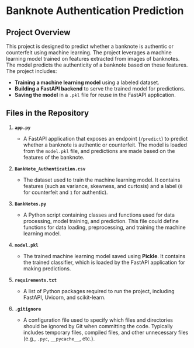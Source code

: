 # Banknote Authentication Prediction

## Project Overview

This project is designed to predict whether a banknote is authentic or counterfeit using machine learning. The project leverages a machine learning model trained on features extracted from images of banknotes. The model predicts the authenticity of a banknote based on these features. The project includes:
- **Training a machine learning model** using a labeled dataset.
- **Building a FastAPI backend** to serve the trained model for predictions.
- **Saving the model** in a `.pkl` file for reuse in the FastAPI application.

## Files in the Repository

1. **`app.py`**  
   - A FastAPI application that exposes an endpoint (`/predict`) to predict whether a banknote is authentic or counterfeit. The model is loaded from the `model.pkl` file, and predictions are made based on the features of the banknote.

2. **`BankNote_Authentication.csv`**  
   - The dataset used to train the machine learning model. It contains features (such as variance, skewness, and curtosis) and a label (`0` for counterfeit and `1` for authentic).

3. **`BankNotes.py`**  
   - A Python script containing classes and functions used for data processing, model training, and prediction. This file could define functions for data loading, preprocessing, and training the machine learning model.

4. **`model.pkl`**  
   - The trained machine learning model saved using **Pickle**. It contains the trained classifier, which is loaded by the FastAPI application for making predictions.

5. **`requirements.txt`**  
   - A list of Python packages required to run the project, including FastAPI, Uvicorn, and scikit-learn.

6. **`.gitignore`**  
   - A configuration file used to specify which files and directories should be ignored by Git when committing the code. Typically includes temporary files, compiled files, and other unnecessary files (e.g., `.pyc`, `__pycache__`, etc.).

